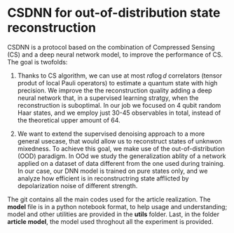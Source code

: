 # CSDNN for out-of-distribution state reconstruction


CSDNN is a protocol based on the combination of Compressed Sensing (CS) and a deep neural network model, to improve the performance of CS. The goal is twofolds:

1. Thanks to CS algorithm, we can use at most $r d\log d$ correlators (tensor produt of local Pauli operators) to estimate a quantum state with high precision. We improve the the reconstruction quality adding a deep neural network that, in a supervised learning stratgy, when the reconstruction is suboptimal.  In our job we focused on 4 qubit random Haar states, and we employ just 30-45 observables in total, instead of the theoretical upper amount of 64.

2. We want to extend the supervised denoising approach to a more general usecase, that would allow us to reconstruct states of unknwon mixedness. To achieve this goal, we make use of the out-of-distribution (OOD) paradigm. In OOd we study the generalization ablity of a network applied on a dataset of data different from the one used during training. In our case, our DNN model is trained on pure states only,  and we analyze how efficient is in reconstructring state afflicted by depolarization noise of different strength.


The git contains all the main codes used for the article realization. The **model** file is in a python notebook format, to help usage and understanding; model and other utilities are provided in the **utils** folder. Last, in the folder **article model**, the model used throghout all the experiment is provided. 





